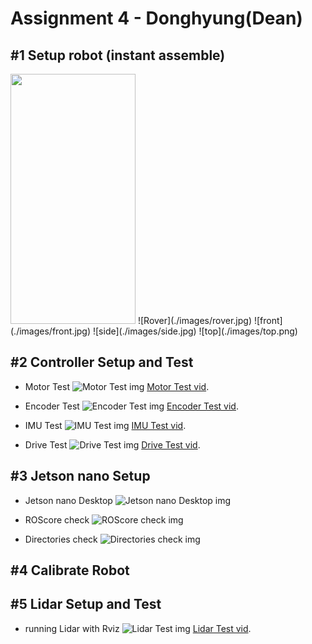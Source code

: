 # Assignment 4 - Donghyung(Dean)

## #1 Setup robot (instant assemble)
<img src="./images/rover.jpg" width="200" height="400"/>
![Rover](./images/rover.jpg)
![front](./images/front.jpg)
![side](./images/side.jpg)
![top](./images/top.png)

## #2 Controller Setup and Test

* Motor Test
![Motor Test img](./images/motor.png)
[Motor Test vid](https://youtu.be/NaodVQfLnjE).

* Encoder Test
![Encoder Test img](./images/encoder.png)
[Encoder Test vid](https://youtu.be/NaodVQfLnjE).

* IMU Test
![IMU Test img](./images/IMU.png)
[IMU Test vid](https://youtu.be/NaodVQfLnjE).

* Drive Test
![Drive Test img](./images/drive.png)
[Drive Test vid](https://youtu.be/NaodVQfLnjE).

## #3 Jetson nano Setup

* Jetson nano Desktop
![Jetson nano Desktop img](./images/desktop.png)

* ROScore check
![ROScore check img](./images/ROS.png)

* Directories check
![Directories check img](./images/directories.png)

## #4 Calibrate Robot

## #5 Lidar Setup and Test

* running Lidar with Rviz
![Lidar Test img](./images/lidar.png)
[Lidar Test vid](https://youtu.be/NaodVQfLnjE).

